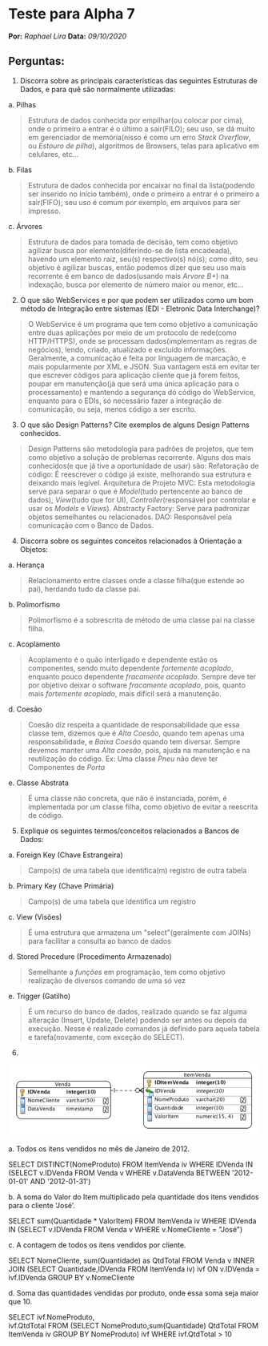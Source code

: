 # Teste para Alpha 7

**Por:** *Raphael Lira*
**Data:** *09/10/2020*


## Perguntas:

1. Discorra sobre as principais características das seguintes Estruturas de Dados, e para quê são normalmente utilizadas:

a.	Pilhas
  > Estrutura de dados conhecida por empilhar(ou colocar por cima), onde o primeiro a entrar é o último a sair(FILO); seu uso, se dá muito em gerenciador de memória(nisso é como um erro *Stack Overflow*, ou *Estouro de pilha*), algoritmos de Browsers, telas para aplicativo em celulares, etc...

b.	Filas
  > Estrutura de dados conhecida por encaixar no final da lista(podendo ser inserido no início também), onde o primeiro a entrar é o primeiro a sair(FIFO); seu uso é comum por exemplo, em arquivos para ser impresso.

c.	Árvores
  > Estrutura de dados para tomada de decisão, tem como objetivo agilizar busca por elemento(diferindo-se de lista encadeada), havendo um elemento raiz, seu(s) respectivo(s) nó(s); como dito, seu objetivo é agilizar buscas, então podemos dizer que seu uso mais recorrente é em banco de dados(usando mais *Arvore B+*) na indexação, busca por elemento de número maior ou menor, etc...

2. O que são WebServices e por que podem ser utilizados como um bom método de Integração entre sistemas (EDI - Eletronic Data Interchange)?
  > O WebService é um programa que tem como objetivo a comunicação entre duas aplicações por meio de um protocolo de rede(como HTTP/HTTPS), onde se processam dados(implementam as regras de negócios), lendo, criado, atualizado e excluído informações. Geralmente, a comunicação é feita por linguagem de marcação, e mais popularmente por XML e JSON.
  > Sua vantagem está em evitar ter que escrever códigos para aplicação cliente que já forem feitos, poupar em manutenção(já que será uma única aplicação para o processamento) e mantendo a segurança dó código do WebService, enquanto para o EDIs, só necessário fazer a integração de comunicação, ou seja, menos código a ser escrito.

3. O que são Design Patterns?  Cite exemplos de alguns Design Patterns conhecidos.
  > Design Patterns são metodologia para padrões de projetos, que tem como objetivo a solução de problemas recorrente.
  > Alguns dos mais conhecidos(e que já tive a oportunidade de usar) são: 
  > Refatoração de código: É reescrever o código já existe, melhorando sua estrutura e deixando mais legível.
  > Arquitetura de Projeto MVC: Esta metodologia serve para separar o que é *Model*(tudo pertencente ao banco de dados), *View*(tudo que for UI), *Controller*(responsável por controlar e usar os *Models* e *Views*).
  > Abstracty Factory: Serve para padronizar objetos semelhantes ou relacionados.
  > DAO: Responsável pela comunicação com o Banco de Dados.

4. Discorra sobre os seguintes conceitos relacionados à Orientação a Objetos:

a.	Herança
  > Relacionamento entre classes onde a classe filha(que estende ao pai), herdando tudo da classe pai.

b.	Polimorfismo
  > Polimorfismo é a sobrescrita de método de uma classe pai na classe filha.

c.	Acoplamento
  > Acoplamento é o quão interligado e dependente estão os componentes, sendo muito dependente *fortemente acoplado*, enquanto pouco dependente *fracamente acoplado*. Sempre deve ter por objetivo deixar o software *fracamente acoplado*, pois, quanto mais *fortemente acoplado*, mais difícil será a manutenção.

d.	Coesão
  > Coesão diz respeita a quantidade de responsabilidade que essa classe tem, dizemos que é *Alta Coesão*, quando tem apenas uma responsabilidade, e *Baixa Coesão* quando tem diversar. Sempre devemos manter uma *Alta coesão*, pois, ajuda na manutenção e na reutilização do código.
  > Ex: Uma classe *Pneu* não deve ter Componentes de *Porta*

e.	Classe Abstrata
  > É uma classe não concreta, que não é instanciada, porém, é implementada por um classe filha, como objetivo de evitar a reescrita de código.


5. Explique os seguintes termos/conceitos relacionados a Bancos de Dados:


a.	Foreign Key (Chave Estrangeira)
  > Campo(s) de uma tabela que identifica(m) registro de outra tabela

b.	Primary Key (Chave Primária)
  > Campo(s) de uma tabela que identifica um registro

c.	View (Visões)
  > É uma estrutura que armazena um "select"(geralmente com JOINs) para facilitar a consulta ao banco de dados

d.	Stored Procedure (Procedimento Armazenado)
  > Semelhante a *funções* em programação, tem como objetivo realização de diversos comando de uma só vez

e.	Trigger (Gatilho)
  > É um recurso do banco de dados, realizado quando se faz alguma alteração (Insert, Update, Delete) podendo ser antes ou depois da execução. Nesse é realizado comandos já definido para aquela tabela e tarefa(novamente, com exceção do SELECT).


6. 

![Imagem fornecida no teste](https://raw.githubusercontent.com/liraRaphael/alpha7-teste/main/bd.jpg)

a.	Todos os itens vendidos no mês de Janeiro de 2012.
  
  SELECT 
    DISTINCT(NomeProduto)
  FROM 
    ItemVenda iv
  WHERE
    IDVenda IN (SELECT v.IDVenda FROM Venda v WHERE v.DataVenda BETWEEN '2012-01-01' AND '2012-01-31')


b.	A soma do Valor do Item multiplicado pela quantidade dos itens vendidos para o cliente ‘José’.

  SELECT 
    sum(Quantidade * ValorItem)
  FROM 
    ItemVenda iv
  WHERE
    IDVenda IN (SELECT v.IDVenda FROM Venda v WHERE v.NomeCliente = "José")

c.	A contagem de todos os itens vendidos por cliente.

  SELECT 
    NomeCliente,
    sum(Quantidade) as QtdTotal
  FROM 
    Venda v INNER JOIN (SELECT Quantidade,IDVenda FROM ItemVenda iv) ivf
      ON v.IDVenda = ivf.IDVenda
  GROUP BY
    v.NomeCliente

d.	Soma das quantidades vendidas por produto, onde essa soma seja maior que 10.

  SELECT 
    ivf.NomeProduto,    
    ivf.QtdTotal
  FROM 
    (SELECT NomeProduto,sum(Quantidade) QtdTotal FROM ItemVenda iv GROUP BY NomeProduto) ivf
  WHERE
    ivf.QtdTotal > 10




